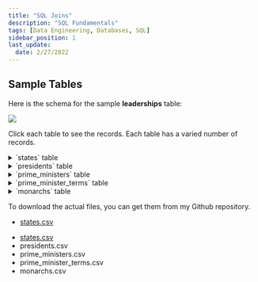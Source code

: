 ```yaml
---
title: "SQL Joins"
description: "SQL Fundamentals"
tags: [Data Engineering, Databases, SQL]
sidebar_position: 1
last_update:
  date: 2/27/2022
---
```



## Sample Tables

Here is the schema for the sample **leaderships** table:

<div class='img-center'>

![](/img/docs/sample-database-schemaaa.png)

</div>

Click each table to see the records. Each table has a varied number of records. 


<details>
    <summary>`states` table</summary>

| country        | indep_year |
|----------------|------------|
| USA            | 1776       |
| France         | 1789       |
| United Kingdom | 1707       |
| Canada         | 1867       |
| Australia      | 1901       |
| India          | 1947       |
| South Korea    | 1945       |
| Japan          | 660        |
| Germany        | 1871       |
| Italy          | 1861       |
| Brazil         | 1822       |
| Mexico         | 1821       |
| China          | 1949       |
| Russia         | 1991       |
| Egypt          | 1922       |
| South Africa   | 1910       |
| Nigeria        | 1960       |
| Argentina      | 1816       |

</details>


<details>
    <summary>`presidents` table</summary>

| country        | continent    | president                |
|----------------|--------------|--------------------------|
| USA            | North America| Joe Biden                |
| France         | Europe       | Emmanuel Macron          |
| South Korea    | Asia         | Moon Jae-in              |
| India          | Asia         | Ram Nath Kovind          |
| Germany        | Europe       | Frank-Walter Steinmeier  |
| Italy          | Europe       | Sergio Mattarella        |
| Brazil         | South America| Jair Bolsonaro           |
| Mexico         | North America| Andrés Manuel López Obrador|
| China          | Asia         | Xi Jinping               |
| Russia         | Europe       | Vladimir Putin           |


</details>


<details>
    <summary>`prime_ministers` table</summary>

| country        | continent    | prime_minister          |
|----------------|--------------|-------------------------|
| United Kingdom | Europe       | Boris Johnson           |
| Canada         | North America| Justin Trudeau          |
| Australia      | Oceania      | Scott Morrison          |
| India          | Asia         | Narendra Modi           |
| Japan          | Asia         | Yoshihide Suga          |
| Germany        | Europe       | Angela Merkel           |
| Italy          | Europe       | Mario Draghi            |
| South Africa   | Africa       | Cyril Ramaphosa         |
| New Zealand    | Oceania      | Jacinda Ardern          |
| Spain          | Europe       | Pedro Sánchez           |
| Belgium        | Europe       | Alexander De Croo       |
| Sweden         | Europe       | Stefan Löfven           |

</details>


<details>
    <summary>`prime_minister_terms` table</summary>

| prime_minister    | pm_start |
|-------------------|----------|
| Boris Johnson     | 2019     |
| Justin Trudeau    | 2015     |
| Scott Morrison    | 2018     |
| Narendra Modi     | 2014     |
| Narendra Modi     | 2019     |
| Yoshihide Suga    | 2020     |
| Angela Merkel     | 2005     |
| Angela Merkel     | 2009     |
| Angela Merkel     | 2013     |
| Angela Merkel     | 2017     |
| Mario Draghi      | 2021     |
| Cyril Ramaphosa   | 2018     |
| Jacinda Ardern    | 2017     |
| Pedro Sánchez     | 2018     |
| Alexander De Croo | 2020     |
| Stefan Löfven     | 2014     |
| Stefan Löfven     | 2018     |

</details>


<details>
    <summary>`monarchs` table</summary>

| country        | continent    | monarch              |
|----------------|--------------|----------------------|
| United Kingdom | Europe       | Queen Elizabeth II   |
| Japan          | Asia         | Emperor Naruhito     |
| Canada         | North America| Queen Elizabeth II   |
| Australia      | Oceania      | Queen Elizabeth II   |
| Belgium        | Europe       | King Philippe        |
| Spain          | Europe       | King Felipe VI       |
| Sweden         | Europe       | King Carl XVI Gustaf |
| Netherlands    | Europe       | King Willem-Alexander|
| Norway         | Europe       | King Harald V        |
| Denmark        | Europe       | Queen Margrethe II   |

</details>


To download the actual files, you can get them from my Github repository.

- [states.csv](/files/datasets/states.csv)
<!-- - [states.csv](/assets/datasets/states.csv) -->
- [states.csv](@site/assets/datasets/states.csv)
- presidents.csv
- prime_ministers.csv
- prime_minister_terms.csv
- monarchs.csv

